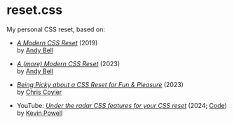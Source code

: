 # reset.css

My personal CSS reset, based on:

* <cite>[A Modern CSS Reset](https://andy-bell.co.uk/a-modern-css-reset/)</cite> (2019)  
  by [Andy Bell](https://github.com/Andy-set-studio)

* <cite>[A (more) Modern CSS Reset](https://piccalil.li/blog/a-more-modern-css-reset/)</cite> (2023)  
  by [Andy Bell](https://github.com/Andy-set-studio)

* <cite>[Being Picky about a CSS Reset for Fun &
  Pleasure](https://chriscoyier.net/2023/10/03/being-picky-about-a-css-reset-for-fun-pleasure/)</cite>
  (2023)  
  by [Chris Coyier](https://github.com/chriscoyier)

* YouTube: <cite>[Under the radar CSS features for your CSS
  reset](https://www.youtube.com/watch?v=cCAtD_BAHNw)</cite> (2024; [Code](https://codepen.io/kevinpowell/pen/abMdOpp))  
  by [Kevin Powell](https://github.com/kevin-powell)
